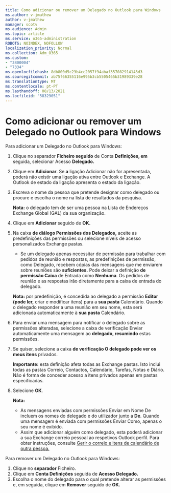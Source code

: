 ```yaml
---
title: Como adicionar ou remover um Delegado no Outlook para Windows
ms.author: v-jmathew
author: v-jmathew
manager: scotv
ms.audience: Admin
ms.topic: article
ms.service: o365-administration
ROBOTS: NOINDEX, NOFOLLOW
localization_priority: Normal
ms.collection: Adm_O365
ms.custom:
- "3800004"
- "7334"
ms.openlocfilehash: 8db800d5c23b4cc2057f94abaf357082914143d3
ms.sourcegitcommit: ab75f66355116e995b3cb5505465b31989339e28
ms.translationtype: MT
ms.contentlocale: pt-PT
ms.lasthandoff: 08/13/2021
ms.locfileid: "58329051"
---
```

# <a name="how-to-add-or-remove-a-delegate-in-outlook-for-windows"></a>Como adicionar ou remover um Delegado no Outlook para Windows

Para adicionar um Delegado no Outlook para Windows: 

1. Clique no separador **Ficheiro seguido** de Conta **Definições, em** seguida, selecionar Acesso **Delegado.**
2. Clique em **Adicionar**. Se **a** ligação Adicionar não for apresentada, poderá não existir uma ligação ativa entre Outlook e Exchange. A Outlook de estado da ligação apresenta o estado da ligação.
3. Escreva o nome da pessoa que pretende designar como delegado ou procure e escolha o nome na lista de resultados da pesquisa.

    **Nota:** o delegado tem de ser uma pessoa na Lista de Endereços Exchange Global (GAL) da sua organização.
4. Clique em **Adicionar** seguido de **OK.**
5. Na caixa **de diálogo Permissões dos Delegados,** aceite as predefinições das permissões ou selecione níveis de acesso personalizados Exchange pastas.

    - Se um delegado apenas necessitar de permissão para trabalhar com pedidos de reunião e respostas, as predefinições de permissão, como Delegado, recebem cópias das mensagens que me enviarem sobre reuniões são **suficientes.** Pode deixar a definição **de permissão Caixa** de Entrada como **Nenhuma**. Os pedidos de reunião e as respostas irão diretamente para a caixa de entrada do delegado.

    **Nota:** por predefinição, é concedida ao delegado a permissão **Editor (pode ler,** criar e modificar itens) para a **sua pasta** Calendário. Quando o delegado responder a uma reunião em seu nome, esta será adicionada automaticamente à **sua pasta** Calendário.

5. Para enviar uma mensagem para notificar o delegado sobre as permissões alteradas, selecione a caixa de verificação Enviar automaticamente uma mensagem ao **delegado, resumindo** estas permissões.
6. Se quiser, selecione a caixa **de verificação O delegado pode ver os meus itens** privados.

    **Importante:** esta definição afeta todas as Exchange pastas. Isto inclui todas as pastas Correio, Contactos, Calendário, Tarefas, Notas e Diário. Não é forma de conceder acesso a itens privados apenas em pastas especificadas.

7. Selecione **OK**.

    **Nota:**
    - As mensagens enviadas com permissões Enviar em Nome De incluem os nomes do delegado e do utilizador junto a **De**. Quando uma mensagem é enviada com permissões Enviar Como, apenas o seu nome é exibido.
    - Assim que adicionar alguém como delegado, esta poderá adicionar a sua Exchange correio pessoal ao respetivos Outlook perfil. Para obter instruções, consulte [Gerir o correio e itens de calendário de outra pessoa.](https://support.microsoft.com/office/manage-another-person-s-mail-and-calendar-items-afb79d6b-2967-43b9-a944-a6b953190af5)

Para remover um Delegado no Outlook para Windows:

1. Clique no **separador** Ficheiro.
2. Clique em **Conta Definições** seguida de **Acesso Delegado.**
3. Escolha o nome do delegado para o qual pretende alterar as permissões e, em seguida, clique em **Remover** seguido de **OK.**
